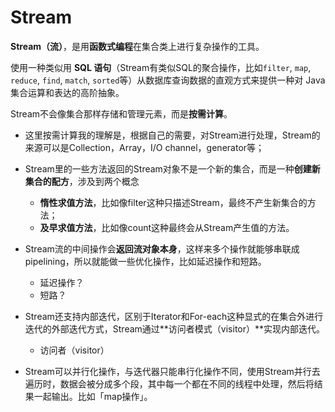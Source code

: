 # Stream
**Stream（流）**，是用**函数式编程**在集合类上进行复杂操作的工具。

使用一种类似用 **SQL 语句**（Stream有类似SQL的聚合操作，比如`filter`, `map`, `reduce`, `find`, `match`, `sorted`等）从数据库查询数据的直观方式来提供一种对 Java 集合运算和表达的高阶抽象。

Stream不会像集合那样存储和管理元素，而是**按需计算**。

- 这里按需计算我的理解是，根据自己的需要，对Stream进行处理，Stream的来源可以是Collection，Array，I/O channel，generator等；
- Stream里的一些方法返回的Stream对象不是一个新的集合，而是一种**创建新集合的配方**，涉及到两个概念
  - **惰性求值方法**，比如像filter这种只描述Stream，最终不产生新集合的方法；
  - **及早求值方法**，比如像count这种最终会从Stream产生值的方法。

- Stream流的中间操作会**返回流对象本身**，这样来多个操作就能够串联成pipelining，所以就能做一些优化操作，比如延迟操作和短路。
  - 延迟操作？
  - 短路？

- Stream还支持内部迭代，区别于Iterator和For-each这种显式的在集合外进行迭代的外部迭代方式，Stream通过**访问者模式（visitor）**实现内部迭代。
  - 访问者（visitor）
- Stream可以并行化操作，与迭代器只能串行化操作不同，使用Stream并行去遍历时，数据会被分成多个段，其中每一个都在不同的线程中处理，然后将结果一起输出。比如「map操作」。